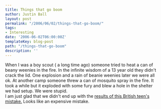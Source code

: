 ```yaml
---
title: Things that go boom
author: Justin Ball
layout: post
permalink: "/2006/06/02/things-that-go-boom/"
tags:
- Interesting
date: '2006-06-02T06:00:00Z'
templateKey: blog-post
path: "/things-that-go-boom"
description: ''
---
```


When I was a boy scout ( a long time ago) someone tried to heat a can of beany weenies in the fire. In the infinite wisdom of a 13 year old they didn't crack the lid. One explosion and a rain of beanie weenies later we were all ok. At another camp someone threw a can of mosquito spray in the fire. It took a while but it exploded with some fury and blew a hole in the shelter we had setup. We were stupid.  
I am just glad that we didn't end up with the [results of this British teen's mistake.][1] Looks like an expensive mistake.

 [1]: http://www.telegraph.co.uk/news/main.jhtml;jsessionid=OW3WMZVTBOP45QFIQMGCFGGAVCBQUIV0?xml=/news/2006/06/01/ndeo01.xml
